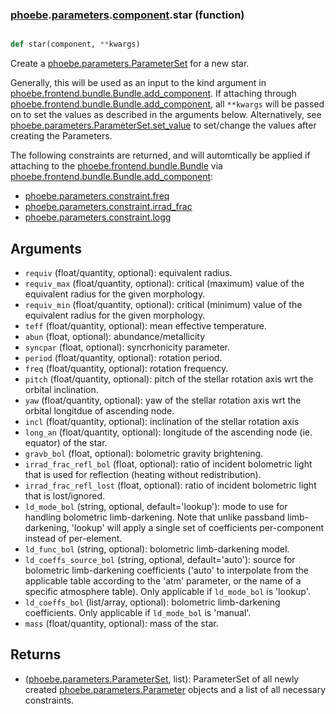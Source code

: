 ### [phoebe](phoebe.md).[parameters](phoebe.parameters.md).[component](phoebe.parameters.component.md).star (function)


```py

def star(component, **kwargs)

```



Create a [phoebe.parameters.ParameterSet](phoebe.parameters.ParameterSet.md) for a new star.

Generally, this will be used as an input to the kind argument in
[phoebe.frontend.bundle.Bundle.add_component](phoebe.frontend.bundle.Bundle.add_component.md).  If attaching through
[phoebe.frontend.bundle.Bundle.add_component](phoebe.frontend.bundle.Bundle.add_component.md), all `**kwargs` will be
passed on to set the values as described in the arguments below.  Alternatively,
see [phoebe.parameters.ParameterSet.set_value](phoebe.parameters.ParameterSet.set_value.md) to set/change the values
after creating the Parameters.

The following constraints are returned, and will automtically be applied
if attaching to the [phoebe.frontend.bundle.Bundle](phoebe.frontend.bundle.Bundle.md) via
[phoebe.frontend.bundle.Bundle.add_component](phoebe.frontend.bundle.Bundle.add_component.md):
* [phoebe.parameters.constraint.freq](phoebe.parameters.constraint.freq.md)
* [phoebe.parameters.constraint.irrad_frac](phoebe.parameters.constraint.irrad_frac.md)
* [phoebe.parameters.constraint.logg](phoebe.parameters.constraint.logg.md)

Arguments
----------
* `requiv` (float/quantity, optional): equivalent radius.
* `requiv_max` (float/quantity, optional): critical (maximum) value of the
    equivalent radius for the given morphology.
* `requiv_min` (float/quantity, optional): critical (minimum) value of the
    equivalent radius for the given morphology.
* `teff` (float/quantity, optional): mean effective temperature.
* `abun` (float, optional): abundance/metallicity
* `syncpar` (float, optional): syncrhonicity parameter.
* `period` (float/quantity, optional): rotation period.
* `freq` (float/quantity, optional): rotation frequency.
* `pitch` (float/quantity, optional): pitch of the stellar rotation axis wrt
    the orbital inclination.
* `yaw` (float/quantity, optional): yaw of the stellar rotation axis wrt
    the orbital longitdue of ascending node.
* `incl` (float/quantity, optional): inclination of the stellar rotation axis
* `long_an` (float/quantity, optional): longitude of the ascending node (ie.
    equator) of the star.
* `gravb_bol` (float, optional): bolometric gravity brightening.
* `irrad_frac_refl_bol` (float, optional): ratio of incident
    bolometric light that is used for reflection (heating without
    redistribution).
* `irrad_frac_refl_lost` (float, optional): ratio of incident
    bolometric light that is lost/ignored.
* `ld_mode_bol` (string, optional, default='lookup'): mode to use for handling
    bolometric limb-darkening.  Note that unlike passband limb-darkening,
    'lookup' will apply a single set of coefficients per-component instead
    of per-element.
* `ld_func_bol` (string, optional): bolometric limb-darkening model.
* `ld_coeffs_source_bol` (string, optional, default='auto'): source for
    bolometric limb-darkening coefficients ('auto' to interpolate from the
    applicable table according to the 'atm' parameter, or the name of a
    specific atmosphere table).  Only applicable if `ld_mode_bol` is
    'lookup'.
* `ld_coeffs_bol` (list/array, optional): bolometric limb-darkening
    coefficients.  Only applicable if `ld_mode_bol` is 'manual'.
* `mass` (float/quantity, optional): mass of the star.

Returns
--------
* ([phoebe.parameters.ParameterSet](phoebe.parameters.ParameterSet.md), list): ParameterSet of all newly created
    [phoebe.parameters.Parameter](phoebe.parameters.Parameter.md) objects and a list of all necessary
    constraints.

